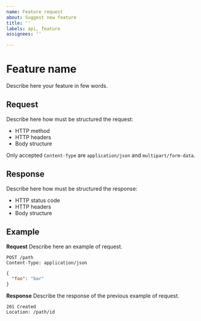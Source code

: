 ```yaml
---
name: Feature request
about: Suggest new feature
title: ''
labels: api, feature
assignees: ''

---
```


# Feature name
Describe here your feature in few words.

## Request
Describe here how must be structured the request:
- HTTP method
- HTTP headers
- Body structure

Only accepted `Content-Type` are `application/json` and `multipart/form-data`.

## Response
Describe here how must be structured the response:
- HTTP status code
- HTTP headers
- Body structure

## Example
**Request**
Describe here an example of request.
```
POST /path
Content-Type: application/json
```
```json
{
  "foo": "bar"
}
```

**Response**
Describe the response of the previous example of request.
```
201 Created
Location: /path/id
```
```json
```
